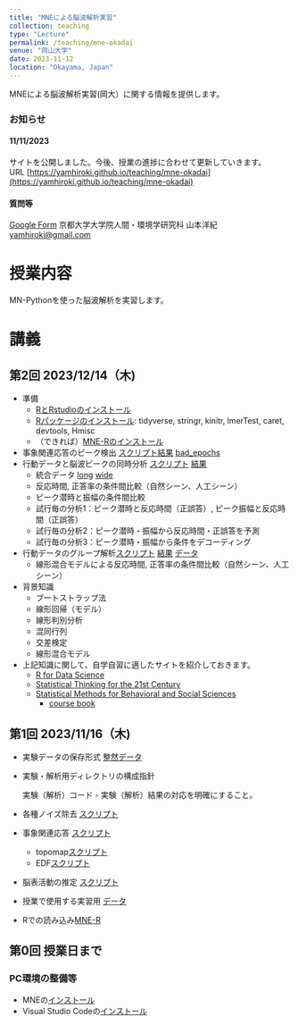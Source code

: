 ```yaml
---
title: "MNEによる脳波解析実習"
collection: teaching
type: "Lecture"
permalink: /teaching/mne-okadai
venue: "岡山大学"
date: 2023-11-12
location: "Okayama, Japan"
---
```

MNEによる脳波解析実習(岡大）に関する情報を提供します。

### お知らせ  
#### 11/11/2023
サイトを公開しました。今後、授業の進捗に合わせて更新していきます。  
URL [https://yamhiroki.github.io/teaching/mne-okadai](https://yamhiroki.github.io/teaching/mne-okadai)
#### 質問等
[Google Form](https://docs.google.com/forms/d/e/1FAIpQLSeikKubclt8G23Q-b_Akfemc_8qKf4H3GcZWfDubrrx1gxNFQ/viewform)
京都大学大学院人間・環境学研究科 山本洋紀
yamhiroki@gmail.com

# 授業内容
MN-Pythonを使った脳波解析を実習します。

# 講義
## 第2回 2023/12/14（木)
- 準備
    - [RとRstudioのインストール](https://syunsuke.github.io/r_install_guide_for_beginners/index.html)
    - [Rパッケージのインストール](https://syunsuke.github.io/r_install_guide_for_beginners/05_installation_of_packages.html): tidyverse, stringr, kinitr, lmerTest, caret, devtools, Hmisc
    - （できれば）[MNE-Rのインストール](https://mne.tools/mne-r/)
- 事象関連応答のピーク検出 [スクリプト](https://www.dropbox.com/scl/fi/o4tagtac3cembpibx598l/GetPeaks.py?rlkey=eihya01mwn99li85j4j5bua39&dl=0)[結果](https://www.dropbox.com/scl/fi/dglwtd5x9yfl62m1ivx61/epochs_peakes.csv?rlkey=coaxzdi0bcnpx3it7qjwrby0u&dl=0) [bad_epochs](https://www.dropbox.com/scl/fi/xcwerunsd29k4n4wxtp8o/bad_epochs.csv?rlkey=7mw754k3ob1q27gxyyud4adsx&dl=0)
- 行動データと脳波ピークの同時分析 [スクリプト](https://www.dropbox.com/scl/fi/wiponp9ywn21c23q8rkyf/BehEEGPeaks1.R?rlkey=xxskgfd29y0vq6noznbajba7y&dl=0) [結果](https://www.dropbox.com/scl/fi/35uc748lhd35783hssugk/BehEEGPeaks1.html?rlkey=5u4k1s0f7508nvspp2m3spcew&dl=0)
    - 統合データ [long](https://www.dropbox.com/scl/fi/rtmwwd7hcgb6wrs1gfik9/beh_eeg_long.csv?rlkey=m4qzl0j9m7y75zof7o6gahdrr&dl=0) [wide](https://www.dropbox.com/scl/fi/57ympjzd04aq10r5l1fwm/beh_eeg_wide.csv?rlkey=0gi39ycaeb5gefus29jhnsvwb&dl=0)
    - 反応時間, 正答率の条件間比較（自然シーン、人工シーン）
    - ピーク潜時と振幅の条件間比較
    - 試行毎の分析1：ピーク潜時と反応時間（正誤答）, ピーク振幅と反応時間（正誤答）
    - 試行毎の分析2：ピーク潜時・振幅から反応時間・正誤答を予測
    - 試行毎の分析3：ピーク潜時・振幅から条件をデコーディング
- 行動データのグループ解析[スクリプト](https://www.dropbox.com/scl/fi/zenohbb4y14syx5sknn6m/BehGroup1.R?rlkey=5b2jg6tfj34amt7o08wacmt1i&dl=0) [結果](https://www.dropbox.com/scl/fi/l90b7rgdu533wl7frva5b/BehGroup1.html?rlkey=jyisy7gdl2i9byklo1zwsayvx&dl=0) [データ](https://www.dropbox.com/scl/fi/3et2whwai103u1ahv4jql/group_all.csv?rlkey=ky564fm67iorfv47fjz5h0dnm&dl=0)
    - 線形混合モデルによる反応時間, 正答率の条件間比較（自然シーン、人工シーン）
- 背景知識
    - ブートストラップ法
    - 線形回帰（モデル）
    - 線形判別分析
    - 混同行列
    - 交差検定
    - 線形混合モデル
- 上記知識に関して、自学自習に適したサイトを紹介しておきます。
    - [R for Data Science](https://r4ds.had.co.nz/)
    - [Statistical Thinking for the 21st Century](https://statsthinking21.github.io/statsthinking21-core-site/index.html#why-does-this-book-exist)  
    - [Statistical Methods for Behavioral and Social Sciences](https://psych252.github.io/)
        - [course book](https://psych252.github.io/psych252book/)

## 第1回 2023/11/16（木)
- 実験データの保存形式 [整然データ](https://okumuralab.org/~okumura/python/tidy.html)

- 実験・解析用ディレクトリの構成指針
    
    実験（解析）コード - 実験（解析）結果の対応を明確にすること。

- 各種ノイズ除去 [スクリプト](https://www.dropbox.com/scl/fi/l83ko1m71r9bx8lsuh7pp/noise_removal.zip?rlkey=donfvxbguxvxbms3bf8g27bcc&dl=0)

- 事象関連応答 [スクリプト](https://www.dropbox.com/scl/fi/vnrla4m3beekgcdxo9pvp/Epoching.py?rlkey=9i6b37d7035ualrfp2t6cdl1y&dl=0)
    - topomap[スクリプト](https://www.dropbox.com/scl/fi/qhvjf1huoa23dd842jac5/PlotTopo.py?rlkey=simji8b291fn46klrydmg8004&dl=0)
    - EDF[スクリプト](https://www.dropbox.com/scl/fi/8tyrd3143ehs7dttikb2q/write_edf.py?rlkey=97g3kg3ompl7eam4ven22yhnh&dl=0)

- 脳表活動の推定 [スクリプト](https://www.dropbox.com/scl/fi/yt8dddvx2ue4y0mblm770/surface_map.zip?rlkey=w8kdglsn8goahv2wyd2icmehj&dl=0)

- 授業で使用する実習用 [データ](https://www.dropbox.com/scl/fi/9i97k1l8vkxngzett6kx9/data.zip?rlkey=jii7fgtxwa9d2g2xvey9voh6i&dl=0)

- Rでの読み込み[MNE-R](https://mne.tools/mne-r/)


## 第0回 授業日まで
### PC環境の整備等
- MNEの[インストール](https://mne.tools/stable/install/index.html)
- Visual Studio Codeの[インストール](https://azure.microsoft.com/ja-jp/products/visual-studio-code/)
